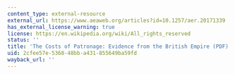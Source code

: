 ```yaml
---
content_type: external-resource
external_url: https://www.aeaweb.org/articles?id=10.1257/aer.20171339
has_external_license_warning: true
license: https://en.wikipedia.org/wiki/All_rights_reserved
status: ''
title: 'The Costs of Patronage: Evidence from the British Empire (PDF)'
uid: 2cfee57e-5368-48bb-a431-855649ba59fd
wayback_url: ''
---
```

